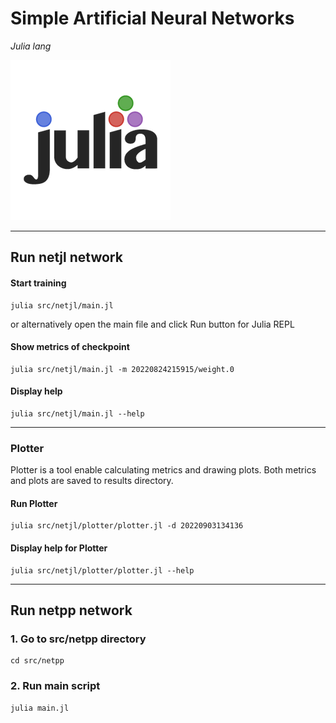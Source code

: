# Simple Artificial Neural Networks

_Julia lang_

![Julia lang Logo](docs/julia-lang.png "Julia Logo")

---

## Run netjl network

#### Start training

```
julia src/netjl/main.jl
```

or alternatively open the main file and click Run button for Julia REPL

#### Show metrics of checkpoint

```
julia src/netjl/main.jl -m 20220824215915/weight.0
```

#### Display help

```
julia src/netjl/main.jl --help
```

---

### Plotter

Plotter is a tool enable calculating metrics and drawing plots. Both metrics and plots are saved to results directory.

#### Run Plotter

```
julia src/netjl/plotter/plotter.jl -d 20220903134136
```

#### Display help for Plotter

```
julia src/netjl/plotter/plotter.jl --help
```

---

## Run netpp network

### 1. Go to src/netpp directory

```
cd src/netpp
```

### 2. Run main script

```
julia main.jl
```
